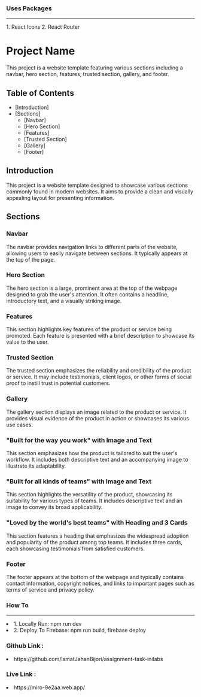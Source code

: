 ### Uses Packages
<hr/>
1. React Icons
2. React Router

# Project Name

This project is a website template featuring various sections including a navbar, hero section, features, trusted section, gallery, and footer.

## Table of Contents

- [Introduction]
- [Sections]
  - [Navbar]
  - [Hero Section]
  - [Features]
  - [Trusted Section]
  - [Gallery]
  - [Footer]


## Introduction

This project is a website template designed to showcase various sections commonly found in modern websites. It aims to provide a clean and visually appealing layout for presenting information.

## Sections

### Navbar

The navbar provides navigation links to different parts of the website, allowing users to easily navigate between sections. It typically appears at the top of the page.

### Hero Section

The hero section is a large, prominent area at the top of the webpage designed to grab the user's attention. It often contains a headline, introductory text, and a visually striking image.

### Features

This section highlights key features of the product or service being promoted. Each feature is presented with a brief description to showcase its value to the user.

### Trusted Section

The trusted section emphasizes the reliability and credibility of the product or service. It may include testimonials, client logos, or other forms of social proof to instill trust in potential customers.

### Gallery

The gallery section displays an image related to the product or service. It provides visual evidence of the product in action or showcases its various use cases.

### "Built for the way you work" with Image and Text

This section emphasizes how the product is tailored to suit the user's workflow. It includes both descriptive text and an accompanying image to illustrate its adaptability.

### "Built for all kinds of teams" with Image and Text

This section highlights the versatility of the product, showcasing its suitability for various types of teams. It includes descriptive text and an image to convey its broad applicability.

### "Loved by the world's best teams" with Heading and 3 Cards

This section features a heading that emphasizes the widespread adoption and popularity of the product among top teams. It includes three cards, each showcasing testimonials from satisfied customers.

### Footer

The footer appears at the bottom of the webpage and typically contains contact information, copyright notices, and links to important pages such as terms of service and privacy policy.




### How To
<hr/>
<li>1. Locally Run: npm run dev</li>
<li>2. Deploy To Firebase: npm run build, firebase deploy</li>

### Github Link : 
<li>https://github.com/IsmatJahanBijori/assignment-task-inilabs</li>

### Live Link :
<li>https://miro-9e2aa.web.app/</li>

